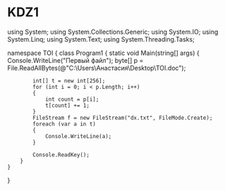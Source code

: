 # KDZ1
using System;
using System.Collections.Generic;
using System.IO;
using System.Linq;
using System.Text;
using System.Threading.Tasks;

namespace TOI
{
    class Program1
    {
        static void Main(string[] args)
        {
            Console.WriteLine("Первый файл");
            byte[] p = File.ReadAllBytes(@"C:\Users\Анастасия\Desktop\TOI.doc");

            int[] t = new int[256];
            for (int i = 0; i < p.Length; i++)
            {
                int count = p[i];
                t[count] += 1;
            }
            FileStream f = new FileStream("dx.txt", FileMode.Create);
            foreach (var a in t)
            {
                Console.WriteLine(a);
            }

            Console.ReadKey();
        }
    }
       
}
